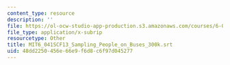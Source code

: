 ```yaml
---
content_type: resource
description: ''
file: https://ol-ocw-studio-app-production.s3.amazonaws.com/courses/6-041sc-probabilistic-systems-analysis-and-applied-probability-fall-2013/48dd2250456e66e9f6d8c6f97d045277_MIT6_041SCF13_Sampling_People_on_Buses_300k.srt
file_type: application/x-subrip
resourcetype: Other
title: MIT6_041SCF13_Sampling_People_on_Buses_300k.srt
uid: 48dd2250-456e-66e9-f6d8-c6f97d045277
---
```

